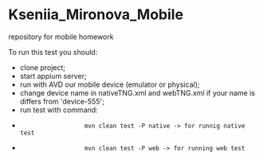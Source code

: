 # Kseniia_Mironova_Mobile
repository for mobile homework

To run this test you should:
- clone project;
- start appium server;
- run with AVD our mobile device (emulator or physical);
- change device name in nativeTNG.xml and webTNG.xml if your name is differs from 'device-555';
- run test with command: 
-                       mvn clean test -P native -> for runnig native test
-                       mvn clean test -P web -> for running web test

